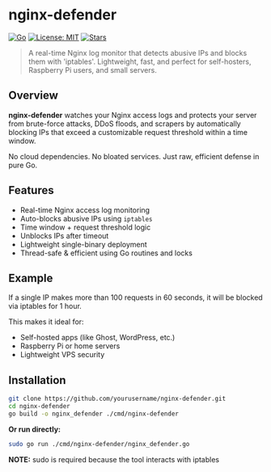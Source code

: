 # nginx-defender

[![Go](https://img.shields.io/badge/Go-1.21+-00ADD8?logo=go&logoColor=white)](https://golang.org/)  [![License: MIT](https://img.shields.io/badge/License-MIT-green.svg)](LICENSE)  [![Stars](https://img.shields.io/github/stars/anipaleja/nginx-defender?style=social)](https://github.com/anipaleja/nginx-defender/stargazers)

> A real-time Nginx log monitor that detects abusive IPs and blocks them with 'iptables'. Lightweight, fast, and perfect for self-hosters, Raspberry Pi users, and small servers.

## Overview

**nginx-defender** watches your Nginx access logs and protects your server from brute-force attacks, DDoS floods, and scrapers by automatically blocking IPs that exceed a customizable request threshold within a time window.

No cloud dependencies. No bloated services. Just raw, efficient defense in pure Go.


## Features

- Real-time Nginx access log monitoring  
- Auto-blocks abusive IPs using `iptables`  
- Time window + request threshold logic  
- Unblocks IPs after timeout  
- Lightweight single-binary deployment  
- Thread-safe & efficient using Go routines and locks

## Example

If a single IP makes more than 100 requests in 60 seconds, it will be blocked via iptables for 1 hour.

This makes it ideal for:
- Self-hosted apps (like Ghost, WordPress, etc.)
- Raspberry Pi or home servers
- Lightweight VPS security


## Installation

```bash
git clone https://github.com/yourusername/nginx-defender.git
cd nginx-defender
go build -o nginx_defender ./cmd/nginx-defender
```

**Or run directly:**

```bash
sudo go run ./cmd/nginx-defender/nginx_defender.go
```
**NOTE:** sudo is required because the tool interacts with iptables
